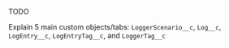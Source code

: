 TODO

Explain 5 main custom objects/tabs: `LoggerScenario__c`, `Log__c`, `LogEntry__c`, `LogEntryTag__c`, and `LoggerTag__c`
